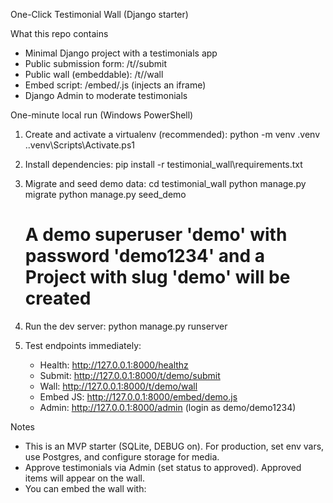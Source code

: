 One-Click Testimonial Wall (Django starter)

What this repo contains
- Minimal Django project with a testimonials app
- Public submission form: /t/<slug>/submit
- Public wall (embeddable): /t/<slug>/wall
- Embed script: /embed/<slug>.js (injects an iframe)
- Django Admin to moderate testimonials

One-minute local run (Windows PowerShell)
1) Create and activate a virtualenv (recommended):
   python -m venv .venv
   .\.venv\Scripts\Activate.ps1

2) Install dependencies:
   pip install -r testimonial_wall\requirements.txt

3) Migrate and seed demo data:
   cd testimonial_wall
   python manage.py migrate
   python manage.py seed_demo
   # A demo superuser 'demo' with password 'demo1234' and a Project with slug 'demo' will be created

4) Run the dev server:
   python manage.py runserver

5) Test endpoints immediately:
   - Health:     http://127.0.0.1:8000/healthz
   - Submit:     http://127.0.0.1:8000/t/demo/submit
   - Wall:       http://127.0.0.1:8000/t/demo/wall
   - Embed JS:   http://127.0.0.1:8000/embed/demo.js
   - Admin:      http://127.0.0.1:8000/admin  (login as demo/demo1234)

Notes
- This is an MVP starter (SQLite, DEBUG on). For production, set env vars, use Postgres, and configure storage for media.
- Approve testimonials via Admin (set status to approved). Approved items will appear on the wall.
- You can embed the wall with:
  <script async src="https://yourdomain.com/embed/<slug>.js"></script>

